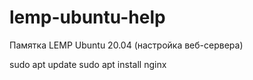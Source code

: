 # lemp-ubuntu-help
Памятка LEMP Ubuntu 20.04 (настройка веб-сервера)

sudo apt update
sudo apt install nginx

